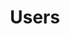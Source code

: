 ---
templateKey: 'users-page'
path: /users
seo:
  title: Users
  description: Airship in action.
  url: https://airshipit.org/
  image: /img/og-image.jpg
  twitterUsername: "@airshipproject"
title: Users
subTitle: Airship in action
introduction: >
  Whether you’re deploying an entire site, upgrading your services or just making a few minor changes, 
  Airship gives you a single easy-to-use management gateway. Here are just a few examples of how Airship 
  can help you manage the life cycle of your open infrastructure tools and underlying hardware.
table:
  header:
    - column: Use Case	
    - column: Benefits
  body:
    - row:
      - column: Traditional Cloud Workloads
      - column: Leverage Airship to deploy both OpenStack-Helm and OpenStack-Helm Logging Monitoring and Alerting to create and manage a full production grade OpenStack environment.
    - row:
      - column: CI/CD Environment	
      - column: Airship can provide a Kubernetes based containerized CI/CD environment (e.g. gerrit, jenkins, zuul) along with OpenStack VMs for test flexibility.
    - row:
      - column: Region Controller
      - column: Airship combined with containerized CI/CD and Artifactory deployments can support centralized management of a fleet of independent Airship installations.
    - row:
      - column: Containerized Network Functions
      - column: Provide a Kubernetes environment allowing tenants to create Containerized Network Functions directly on bare metal Kubernetes.
    - row:
      - column: Generic Helm Workloads
      - column: Deploy and manage the life cycle of a bare metal Kubernetes Cluster as well as any set of helm-based software on top, e.g. TensorFlow, Hadoop, ElasticSearch, Kafka.
videos:
  - title: 'AT&T :'
    url: https://www.youtube.com/embed/d6_-RbEC-cI
  - title: 'SK Telecom:'
    url: https://www.youtube.com/embed/eArc0lOhToo
---